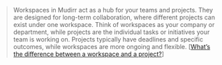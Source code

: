 > Workspaces in Mudirr act as a hub for your teams and projects. They are designed for long-term collaboration, where different projects can exist under one workspace. Think of workspaces as your company or department, while projects are the individual tasks or initiatives your team is working on. Projects typically have deadlines and specific outcomes, while workspaces are more ongoing and flexible. [[What’s the difference between a workspace and a project?](https://support.mudirr.com/article/what-s-the-difference-between-a-workspace-and-a-project)]